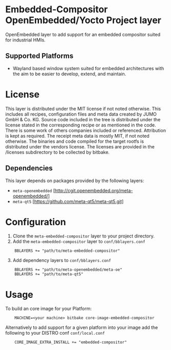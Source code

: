 Embedded-Compositor OpenEmbedded/Yocto Project layer
====================================================
OpenEmbedded layer to add support for an embedded compositor suited for industrial HMIs.

## Supported Platforms
* Wayland based window system suited for embedded architectures with the aim to be easier to develop, extend, and maintain.

License
=======
This layer is distributed under the MIT license if not noted otherwise.
This includes all recipes, configuration files and meta data created by
JUMO GmbH & Co. KG. Source code included in the tree is distributed under the
license stated in the corresponding recipe or as mentioned in the code.
There is some work of others companies included or referenced.
Attribution is kept as required. The receipt meta data is mostly MIT,
if not noted otherwise. The binaries and code compiled for the target
rootfs is distributed under the vendors license. The licenses are
provided in the /licenses subdirectory to be collected by bitbake.

## Dependencies
This layer depends on packages provided by the following layers:
* `meta-openembedded` [http://cgit.openembedded.org/meta-openembedded/]
* `meta-qt5` [https://github.com/meta-qt5/meta-qt5.git]

Configuration
=============
1. Clone the `meta-embedded-compositor` layer to your project directory.
2. Add the `meta-embedded-compositor` layer to `conf/bblayers.conf`
```bitbake
    BBLAYERS += "path/to/meta-embedded-compositor"
```
3. Add dependency layers to `conf/bblayers.conf`
```bitbake
    BBLAYERS += "path/to/meta-openembedded/meta-oe"
    BBLAYERS += "path/to/meta-qt5"
```

Usage
=====

To build an core image for your Platform:
```shell
	MACHINE=<your machine> bitbake core-image-embedded-compositor
```

Alternatively to add support for a given platform into your image add the following to your DISTRO conf `conf/local.conf`

```bitbake
    CORE_IMAGE_EXTRA_INSTALL += "embedded-compositor"
```
